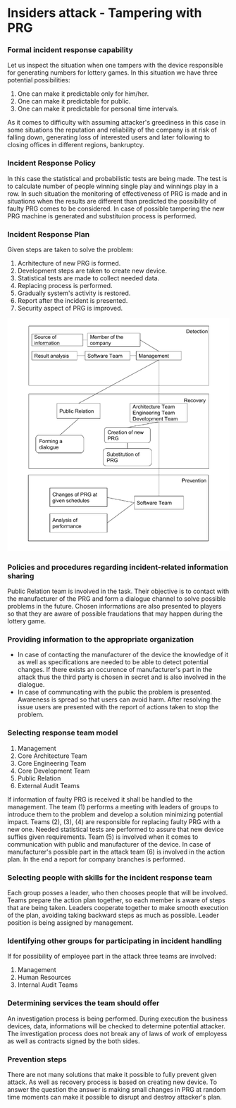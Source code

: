 # Insiders attack - Tampering with PRG

### Formal incident response capability
Let us inspect the situation when one tampers with the device responsible for generating numbers for lottery games. In this situation we have three potential possibilities:
1. One can make it predictable only for him/her.
2. One can make it predictable for public.
3. One can make it predictable for personal time intervals.

As it comes to difficulty with assuming attacker's greediness in this case in some situations the reputation and reliability of the company is at risk of falling down, generating loss of interested users and later following to closing offices in different regions, bankruptcy.
### Incident Response Policy
In this case the statistical and probabilistic tests are being made. The test is to calculate number of people winning single play and winnings play in a row. In such situation the monitoring of effectiveness of PRG is made and in situations when the results are different than predicted the possibility of faulty PRG comes to be considered. In case of possible tampering the new PRG machine is generated and substituion process is performed. 
### Incident Response Plan
Given steps are taken to solve the problem:
1. Acrhitecture of new PRG is formed.
2. Development steps are taken to create new device.
3. Statistical tests are made to collect needed data. 
4. Replacing process is performed.
5. Gradually system's activity is restored.
6. Report after the incident is presented.
7. Security aspect of PRG is improved.

![Simple scheme of the PRG Tampering attack](https://raw.githubusercontent.com/CandOpSec/IncidentResponsePlan/master/docs/attacks/InsidersPRG/assets/InsidersPRG-Scheme.png)

### Policies and procedures regarding incident-related information sharing
Public Relation team is involved in the task. Their objective is to contact with the manufacturer of the PRG and form a dialogue channel to solve possible problems in the future. Chosen informations are also presented to players so that they are aware of possible fraudations that may happen during the lottery game.
### Providing information to the appropriate organization
+ In case of contacting the manufacturer of the device the knowledge of it as well as specifications are needed to be able to detect potential changes. If there exists an occurence of manufacturer's part in the attack thus the third party is chosen in secret and is also involved in the dialogue.
+ In case of communcating with the public the problem is presented. Awareness is spread so that users can avoid harm. After resolving the issue users are presented with the report of actions taken to stop the problem.

### Selecting response team model
1. Management
2. Core Architecture Team
3. Core Engineering Team
4. Core Development Team
5. Public Relation
6. External Audit Teams

If information of faulty PRG is received it shall be handled to the management. The team (1) performs a meeting with leaders of groups to introduce them to the problem and develop a solution minimizing potential impact. Teams (2), (3), (4) are responsible for replacing faulty PRG with a new one. Needed statistical tests are performed to assure that new device suffies given requirements. Team (5) is involved when it comes to communication with public and manufacturer of the device. In case of manufacturer's possible part in the attack team (6) is involved in the action plan. In the end a report for company branches is performed.
### Selecting people with skills for the incident response team
Each group posses a leader, who then chooses people that will be involved. Teams prepare the action plan together, so each member is aware of steps that are being taken. Leaders cooperate together to make smooth execution of the plan, avoiding taking backward steps as much as possible. Leader position is being assigned by management. 
### Identifying other groups for participating in incident handling
If for possibility of employee part in the attack three teams are involved:
1. Management
2. Human Resources
3. Internal Audit Teams

### Determining services the team should offer
An investigation process is being performed. During execution the business devices, data, informations will be checked to determine potential attacker. The investigation process does not break any of laws of work of employess as well as contracts signed by the both sides.

### Prevention steps
There are not many solutions that make it possible to fully prevent given attack. As well as recovery process is based on creating new device. To answer the question the answer is making small changes in PRG at random time moments can make it possible to disrupt and destroy attacker's plan.
